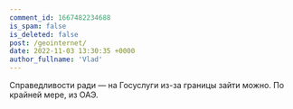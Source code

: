 ```yaml
---
comment_id: 1667482234688
is_spam: false
is_deleted: false
post: /geointernet/
date: 2022-11-03 13:30:35 +0000
author_fullname: 'Vlad'
---
```


Справедливости ради — на Госуслуги из-за границы зайти можно. По крайней мере, из ОАЭ.
